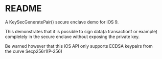 # README #

A KeySecGeneratePair() secure enclave demo for iOS 9.  

This demonstrates that it is possible to sign data(a transactionf or example) completely in the secure enclave without exposing the private key.  

Be warned however that this iOS API only supports ECDSA keypairs from the curve Secp256r1(P-256)
